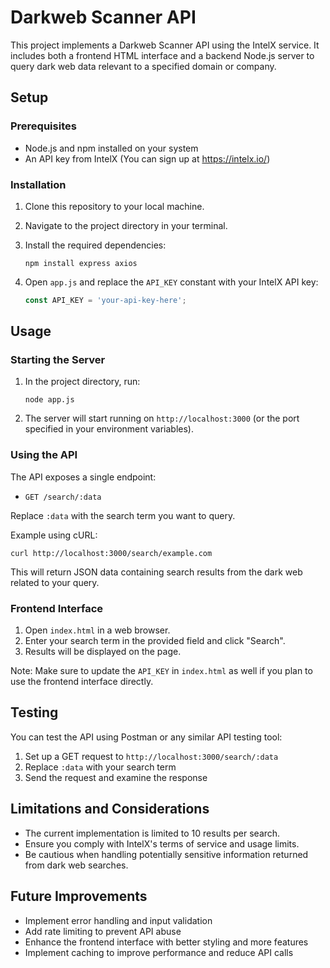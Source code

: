 # Darkweb Scanner API

This project implements a Darkweb Scanner API using the IntelX service. It includes both a frontend HTML interface and a backend Node.js server to query dark web data relevant to a specified domain or company.

## Setup

### Prerequisites

- Node.js and npm installed on your system
- An API key from IntelX (You can sign up at https://intelx.io/)

### Installation

1. Clone this repository to your local machine.
2. Navigate to the project directory in your terminal.
3. Install the required dependencies:

   ```
   npm install express axios
   ```

4. Open `app.js` and replace the `API_KEY` constant with your IntelX API key:

   ```javascript
   const API_KEY = 'your-api-key-here';
   ```

## Usage

### Starting the Server

1. In the project directory, run:

   ```
   node app.js
   ```

2. The server will start running on `http://localhost:3000` (or the port specified in your environment variables).

### Using the API

The API exposes a single endpoint:

- `GET /search/:data`

Replace `:data` with the search term you want to query.

Example using cURL:

```
curl http://localhost:3000/search/example.com
```

This will return JSON data containing search results from the dark web related to your query.

### Frontend Interface

1. Open `index.html` in a web browser.
2. Enter your search term in the provided field and click "Search".
3. Results will be displayed on the page.

Note: Make sure to update the `API_KEY` in `index.html` as well if you plan to use the frontend interface directly.

## Testing

You can test the API using Postman or any similar API testing tool:

1. Set up a GET request to `http://localhost:3000/search/:data`
2. Replace `:data` with your search term
3. Send the request and examine the response

## Limitations and Considerations

- The current implementation is limited to 10 results per search.
- Ensure you comply with IntelX's terms of service and usage limits.
- Be cautious when handling potentially sensitive information returned from dark web searches.

## Future Improvements

- Implement error handling and input validation
- Add rate limiting to prevent API abuse
- Enhance the frontend interface with better styling and more features
- Implement caching to improve performance and reduce API calls

